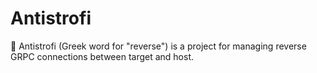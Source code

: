 # Antistrofi

🦹 Antistrofi (Greek word for "reverse") is a project for managing
reverse GRPC connections between target and host.
